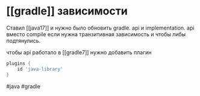 # [[gradle]] зависимости

Ставил [[java17]] и нужно было обновить gradle.
api и implementation. api вместо compile если нужна транзитивная зависимость и чтобы либы подтянулись.

чтобы api работало в [[gradle7]] нужно добавить плагин

```groovy
plugins {
    id 'java-library'
}
```

#java #gradle